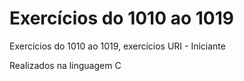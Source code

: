 # Exercícios do 1010 ao 1019

<p>Exercícios do 1010 ao 1019, exercícios URI - Iniciante</p>
<p>Realizados na linguagem C</p>
